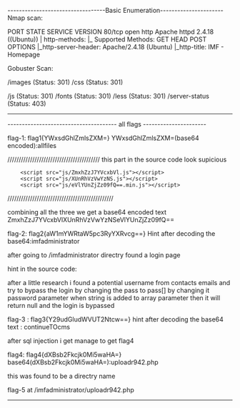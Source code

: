 ----------------------------------Basic Enumeration----------------------
Nmap scan:

PORT   STATE SERVICE VERSION
80/tcp open  http    Apache httpd 2.4.18 ((Ubuntu))
| http-methods: 
|_  Supported Methods: GET HEAD POST OPTIONS
|_http-server-header: Apache/2.4.18 (Ubuntu)
|_http-title: IMF - Homepage



Gobuster Scan:

/images (Status: 301)
/css (Status: 301)

/js (Status: 301)
/fonts (Status: 301)
/less (Status: 301)
/server-status (Status: 403)


-----------------------------------------------------------------------


-------------------------------------- all flags ----------------------

flag-1: flag1{YWxsdGhlZmlsZXM=}
YWxsdGhlZmlsZXM=(base64 encoded):allfiles

/////////////////////////////////////////
this part in the source code look supicious

        <script src="js/ZmxhZzJ7YVcxbVl.js"></script>
        <script src="js/XUnRhVzVwYzNS.js"></script>
        <script src="js/eVlYUnZjZz09fQ==.min.js"></script>
///////////////////////////////////////////////

combining all the three we get a base64 encoded text
ZmxhZzJ7YVcxbVlXUnRhVzVwYzNSeVlYUnZjZz09fQ==

flag-2: flag2{aW1mYWRtaW5pc3RyYXRvcg==}
Hint after decoding the base64:imfadministrator

after going to /imfadministrator directry found a login page 

hint in the source code:
<!-- I couldn't get the SQL working, so I hard-coded the password. It's still mad secure through. - Roger -->
after a  little research i found a potential username from contacts emails
and try to 
bypass the login by changing the pass to pass[] by changing it 
password parameter when string is added to array parameter then it will return
null and the login is bypassed

flag-3 :  flag3{Y29udGludWVUT2Ntcw==}
hint after decoding the base64 text : continueTOcms


after sql injection i get manage to get flag4

flag4: flag4{dXBsb2Fkcjk0Mi5waHA=}
base64(dXBsb2Fkcjk0Mi5waHA=):uploadr942.php


this was found to be a directry name



flag-5 at <ip>/imfadministrator/uploadr942.php


------------------------------------------------------------------------
